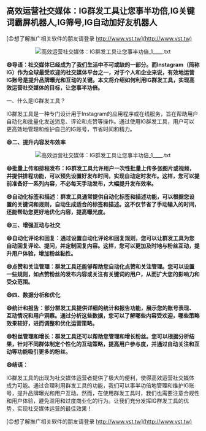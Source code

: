## **高效运营社交媒体：IG群发工具让您事半功倍,IG关键词霸屏机器人,IG筛号,IG自动加好友机器人**

[😍想了解推广相关软件的朋友请登录 http://www.vst.tw](http://www.vst.tw)

 <center><img src="https://vst.tw/MP4/tuiguang/png/3.png" alt="高效运营社交媒体：IG群发工具让您事半功倍_1____.txt"></center>

**😄导语：社交媒体已经成为了我们生活中不可或缺的一部分。而Instagram（简称IG）作为全球最受欢迎的社交媒体平台之一，对于个人和企业来说，有效地运营IG账号是提升品牌曝光和互动的关键。本文将介绍如何利用IG群发工具，实现高效运营社交媒体的目标，让您事半功倍。**

一、什么是IG群发工具？

IG群发工具是一种专门设计用于Instagram的应用程序或在线服务，旨在帮助用户自动化和批量化发送消息、评论和点赞等操作。通过使用IG群发工具，用户可以更高效地管理和维护自己的IG账号，节省时间和精力。

**😄二、提升内容发布效率**

 <center><img src="https://vst.tw/MP4/tuiguang/png/4.png" alt="高效运营社交媒体：IG群发工具让您事半功倍_1____.txt"></center>

**😄批量上传和排程发布：IG群发工具允许用户一次性批量上传多张图片或视频，并提供排程功能，可以预先设置好发布时间，实现自动定时发布。这样，您可以提前准备好一系列内容，不必每天手动发布，大幅提升发布效率。**

**😄自动化标签和描述：群发工具通常提供自动化标签和描述功能，可以根据您设置的关键词和规则，自动生成适合的标签和描述。这不仅节省了手动输入的时间，还能帮助您更好地优化内容，提高曝光度。**

**😄三、增强互动与社交**

**😄自动化评论和回复：通过设置自动化评论和回复规则，您可以让群发工具为您自动回复评论、提问，并定制回复内容。这样，您可以更加及时地与粉丝互动，提升用户体验，增加粉丝黏性。**

**😄点赞和关注管理：群发工具还能够帮助您自动化点赞和关注管理。您可以设置一些规则，如点赞粉丝的发布内容或关注有关键词的用户，从而扩大您的影响力和受众范围。**

**😄四、数据分析和优化**

**😄统计和报告：部分群发工具提供详细的统计和报告功能，展示您的账号表现、互动情况和用户洞察。通过分析这些数据，您可以了解哪些内容受欢迎，哪些策略效果较好，进而调整和优化运营策略。**

**😄粉丝管理和增长：群发工具还可以帮助您管理和增长粉丝。您可以根据分析结果，针对不同群体制定个性化的互动策略，提高用户参与度，并通过自动关注和互动等功能吸引更多的粉丝。**

**😄结语：**

IG群发工具的出现为社交媒体运营者提供了极大的便利，使得高效运营社交媒体成为可能。通过合理利用群发工具的功能，我们可以事半功倍地管理和维护IG账号，提升品牌曝光和用户互动。然而，在使用群发工具时，我们也需要注意合规性和用户体验，避免滥用和过度商业化的行为。让我们充分发挥IG群发工具的优势，实现社交媒体运营的最佳效果！

[😍想了解推广相关软件的朋友请登录 http://www.vst.tw](http://www.vst.tw)



